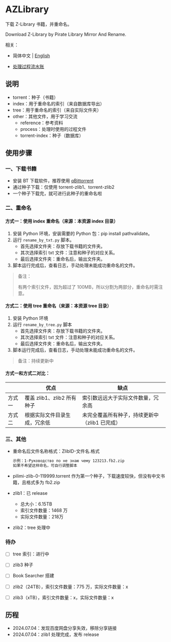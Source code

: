 # AZLibrary

下载 Z-Library 书籍，并重命名。

Download Z-Library by Pirate Library Mirror And Rename.



相关：

* 简体中文 | [English](README_eng.md)

* [处理过程流水账](other/README.md)



## 说明

* torrent：种子（书籍）
* index：用于重命名的索引（来自数据库导出）
* tree：用于重命名的索引（来自实际文件夹）
* other：其他文件，用于学习交流
  * reference：参考资料
  * process：处理时使用的过程文件
  * torrent-index：种子（数据库）



## 使用步骤



### 一、下载书籍

* 安装 BT 下载软件，推荐使用 [qBittorrent](https://www.qbittorrent.org/download)
* 通过种子下载：仅使用 torrent-zlib1、torrent-zlib2
* 一个种子下载完，就可进行此种子的重命名啦



### 二、重命名

#### 方式一：使用 index 重命名（来源：本资源 index 目录）

1. 安装 Python 环境，安装需要的 Python 包：pip install pathvalidate。
2. 运行 `rename_by_txt.py` 脚本。
   * 首先选择文件夹：存放下载书籍的文件夹。
   * 其次选择索引 txt 文件：注意和种子的对应关系。
   * 最后选择文件夹：重命名后，输出文件夹。
3. 脚本运行完成后，查看日志，手动处理未能成功重命名的文件。



> 备注：
>
> 有两个索引文件，因为超过了 100MB，所以分割为两部分，重命名时需注意。
>



#### 方式二：使用 tree 重命名（来源：本资源 tree 目录）

1. 安装 Python 环境
2. 运行 `rename_by_tree.py` 脚本
   * 首先选择文件夹：存放下载书籍的文件夹。
   * 其次选择索引 txt 文件：注意和种子的对应关系。
   * 最后选择文件夹：重命名后，输出文件夹。
3. 脚本运行完成后，查看日志，手动处理未能成功重命名的文件。



> 备注：持续更新中
>



#### 方式一和方式二对比：

|        | 优点                         | 缺点                                           |
| ------ | ---------------------------- | ---------------------------------------------- |
| 方式一 | 覆盖 zlib1、zlib2 所有种子   | 索引数远远大于实际文件数量，冗余高             |
| 方式二 | 根据实际文件目录生成，冗余低 | 未完全覆盖所有种子，持续更新中（zlib1 已完成） |



### 三、其他

* 重命名后文件名称格式：ZlibID-文件名.格式

  ```sh
  示例：1-Руководство по не знаю чему 123213.fb2.zip
  如果不希望这样命名，可自行调整脚本
  ```

* pilimi-zlib-0-119999.torrent 作为第一个种子，下载速度较快，但没有中文书籍，且格式多为 fb2.zip

* zlib1：已 release

  * 总大小：6.15TB
  * 索引文件数量：1468 万
  * 实际文件数量：218万

* zlib2：tree 处理中





### 待办

- [ ] tree 索引：进行中
- [ ] zlib3 种子
- [ ] Book Searcher 搭建
- [ ] zlib2（24TB），索引文件数量：775 万，实际文件数量：x
- [ ] zlib3（xTB），索引文件数量：x，实际文件数量：x



## 历程

* 2024.07.04：发现百度网盘分享失效，移除分享链接
* 2024.07.04：zlib1 处理完成，发布 release
